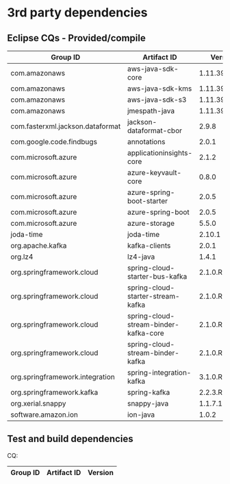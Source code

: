 # 3rd party dependencies

## Eclipse CQs - Provided/compile

| Group ID                         | Artifact ID                           | Version       | CQ                                                               |
| -------------------------------- | ------------------------------------- | ------------- | ---------------------------------------------------------------- |
| com.amazonaws                    | aws-java-sdk-core                     | 1.11.392      | [CQ17353](https://dev.eclipse.org/ipzilla/show_bug.cgi?id=17353) |
| com.amazonaws                    | aws-java-sdk-kms                      | 1.11.392      | [CQ17354](https://dev.eclipse.org/ipzilla/show_bug.cgi?id=17354) |
| com.amazonaws                    | aws-java-sdk-s3                       | 1.11.392      | [CQ17355](https://dev.eclipse.org/ipzilla/show_bug.cgi?id=17355) |
| com.amazonaws                    | jmespath-java                         | 1.11.392      | [CQ17356](https://dev.eclipse.org/ipzilla/show_bug.cgi?id=17356) |
| com.fasterxml.jackson.dataformat | jackson-dataformat-cbor               | 2.9.8         | []()                                                             |
| com.google.code.findbugs         | annotations                           | 2.0.1         | []()                                                             |
| com.microsoft.azure              | applicationinsights-core              | 2.1.2         | [CQ18817](https://dev.eclipse.org/ipzilla/show_bug.cgi?id=18817) |
| com.microsoft.azure              | azure-keyvault-core                   | 0.8.0         | [CQ17350](https://dev.eclipse.org/ipzilla/show_bug.cgi?id=17350) |
| com.microsoft.azure              | azure-spring-boot-starter             | 2.0.5         | []()                                                             |
| com.microsoft.azure              | azure-spring-boot                     | 2.0.5         | []()                                                             |
| com.microsoft.azure              | azure-storage                         | 5.5.0         | [CQ17351](https://dev.eclipse.org/ipzilla/show_bug.cgi?id=17351) |
| joda-time                        | joda-time                             | 2.10.1        | []()                                                             |
| org.apache.kafka                 | kafka-clients                         | 2.0.1         | [CQ18815](https://dev.eclipse.org/ipzilla/show_bug.cgi?id=18815) |
| org.lz4                          | lz4-java                              | 1.4.1         | [CQ18816](https://dev.eclipse.org/ipzilla/show_bug.cgi?id=18816) |
| org.springframework.cloud        | spring-cloud-starter-bus-kafka        | 2.1.0.RELEASE | []()                                                             |
| org.springframework.cloud        | spring-cloud-starter-stream-kafka     | 2.1.0.RELEASE | []()                                                             |
| org.springframework.cloud        | spring-cloud-stream-binder-kafka-core | 2.1.0.RELEASE | [CQ18814](https://dev.eclipse.org/ipzilla/show_bug.cgi?id=18814) |
| org.springframework.cloud        | spring-cloud-stream-binder-kafka      | 2.1.0.RELEASE | [CQ18814](https://dev.eclipse.org/ipzilla/show_bug.cgi?id=18814) |
| org.springframework.integration  | spring-integration-kafka              | 3.1.0.RELEASE | [CQ18813](https://dev.eclipse.org/ipzilla/show_bug.cgi?id=18813) |
| org.springframework.kafka        | spring-kafka                          | 2.2.3.RELEASE | [CQ18812](https://dev.eclipse.org/ipzilla/show_bug.cgi?id=18812) |
| org.xerial.snappy                | snappy-java                           | 1.1.7.1       | []()                                                             |
| software.amazon.ion              | ion-java                              | 1.0.2         | []()                                                             |

## Test and build dependencies

CQ:

| Group ID | Artifact ID | Version |
| -------- | ----------- | ------- |

